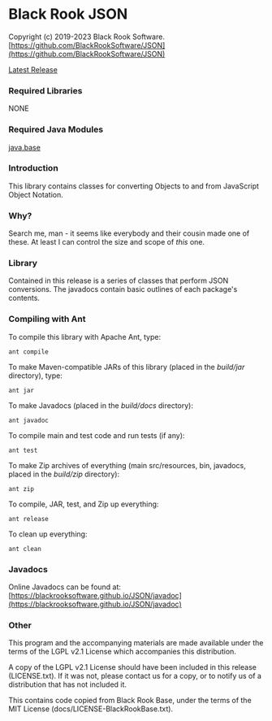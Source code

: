# Black Rook JSON

Copyright (c) 2019-2023 Black Rook Software.  
[https://github.com/BlackRookSoftware/JSON](https://github.com/BlackRookSoftware/JSON)

[Latest Release](https://github.com/BlackRookSoftware/JSON/releases/latest)

### Required Libraries

NONE

### Required Java Modules

[java.base](https://docs.oracle.com/en/java/javase/11/docs/api/java.base/module-summary.html)  

### Introduction

This library contains classes for converting Objects to and from JavaScript Object Notation.

### Why?

Search me, man - it seems like everybody and their cousin made one of these. At least I can
control the size and scope of *this* one.


### Library

Contained in this release is a series of classes that perform JSON conversions. 
The javadocs contain basic outlines of each package's contents.



### Compiling with Ant

To compile this library with Apache Ant, type:

	ant compile

To make Maven-compatible JARs of this library (placed in the *build/jar* directory), type:

	ant jar

To make Javadocs (placed in the *build/docs* directory):

	ant javadoc

To compile main and test code and run tests (if any):

	ant test

To make Zip archives of everything (main src/resources, bin, javadocs, placed in the *build/zip* directory):

	ant zip

To compile, JAR, test, and Zip up everything:

	ant release

To clean up everything:

	ant clean
	
### Javadocs

Online Javadocs can be found at: [https://blackrooksoftware.github.io/JSON/javadoc](https://blackrooksoftware.github.io/JSON/javadoc)

### Other

This program and the accompanying materials are made available under the 
terms of the LGPL v2.1 License which accompanies this distribution.

A copy of the LGPL v2.1 License should have been included in this release (LICENSE.txt).
If it was not, please contact us for a copy, or to notify us of a distribution
that has not included it. 

This contains code copied from Black Rook Base, under the terms of the MIT License (docs/LICENSE-BlackRookBase.txt).

